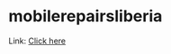 # mobilerepairsliberia

Link: <a href="https://mdrame.github.io/mobilerepairsliberia/"> Click here </a>
